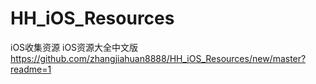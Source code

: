 # HH_iOS_Resources
iOS收集资源
iOS资源大全中文版 https://github.com/zhangjiahuan8888/HH_iOS_Resources/new/master?readme=1
